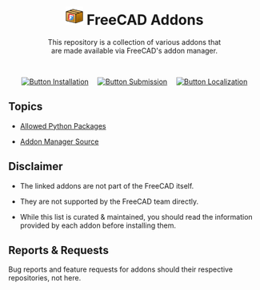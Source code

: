 
<div align = center >

# <img height = '36' src = './icons/AddonManager.svg' /> FreeCAD Addons

This repository is a collection of various addons that  
are made available via FreeCAD's addon manager.

<br/>

[![Button Installation]][Installation]  
[![Button Submission]][Submission]  
[![Button Localization]][Localization]

</div>


## Topics

-   [Allowed Python Packages]

-   [Addon Manager Source]


## Disclaimer

* The linked addons are not part of the FreeCAD itself.

* They are not supported by the FreeCAD team directly.

* While this list is curated & maintained, you should read the information provided by each addon before installing them.

## Reports & Requests

Bug reports and feature requests for addons should their respective repositories, not here.

<!----------------------------------------------------------------------------->

[Button Installation]: https://img.shields.io/badge/Installation-d45558?style=for-the-badge&logoColor=white&logo=actix
[Button Localization]: https://img.shields.io/badge/Localization-ffaa00?style=for-the-badge&logoColor=white&logo=googletranslate
[Button Submission]: https://img.shields.io/badge/Submission-3b8ad9?style=for-the-badge&logoColor=white&logo=testcafe

[Addon Manager Source]: https://github.com/FreeCAD/AddonManager


[Allowed Python Packages]: ./Documentation/Allowed-Python-Packages.md
[Installation]: ./Documentation/Installation/README.md
[Localization]: ./Documentation/Localization.md
[Submission]: ./Documentation/Submission.md

[Logo]: ./icons/AddonManager.svg
